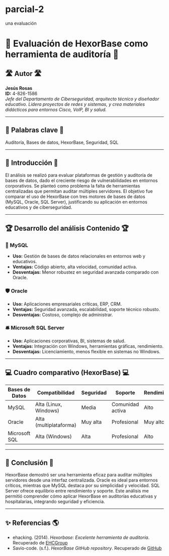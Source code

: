 # parcial-2
una evaluación 
# 📄 Evaluación de HexorBase como herramienta de auditoría 📄

## 🛣️ Autor 🛣️  
**Jesús Rosas**  
**ID:** 4-826-1586  
*Jefe del Departamento de Ciberseguridad, arquitecto técnico y diseñador educativo. Lidera proyectos de redes y sistemas, y crea materiales didácticos para entornos Cisco, VoIP, BI y salud.*

---

## 🧱 Palabras clave 🧱  
Auditoría, Bases de datos, HexorBase, Seguridad, SQL

---

## 🚦 Introducción 🚦  
El análisis se realizó para evaluar plataformas de gestión y auditoría de bases de datos, dado el creciente riesgo de vulnerabilidades en entornos corporativos. Se planteó como problema la falta de herramientas centralizadas que permitan auditar múltiples servidores. El objetivo fue comparar el uso de HexorBase con tres motores de bases de datos (MySQL, Oracle, SQL Server), justificando su aplicación en entornos educativos y de ciberseguridad.

---

## 🏆 Desarrollo del análisis Contenido 🏆

### 🔐 MySQL  
- **Uso:** Gestión de bases de datos relacionales en entornos web y educativos.  
- **Ventajas:** Código abierto, alta velocidad, comunidad activa.  
- **Desventajas:** Menor robustez en seguridad avanzada comparado con Oracle.

### 🛡️ Oracle  
- **Uso:** Aplicaciones empresariales críticas, ERP, CRM.  
- **Ventajas:** Seguridad avanzada, escalabilidad, soporte técnico robusto.  
- **Desventajas:** Costoso, complejo de administrar.

### 🛎️ Microsoft SQL Server  
- **Uso:** Aplicaciones corporativas, BI, sistemas de salud.  
- **Ventajas:** Integración con Windows, herramientas gráficas, rendimiento.  
- **Desventajas:** Licenciamiento, menos flexible en sistemas no Windows.

---

## 💻 Cuadro comparativo (HexorBase) 💻

| Bases de Datos     | Compatibilidad         | Seguridad         | Soporte           | Rendimiento       |
|--------------------|------------------------|-------------------|-------------------|-------------------|
| MySQL              | Alta (Linux, Windows)  | Media             | Comunidad activa  | Alto              |
| Oracle             | Alta (multiplataforma) | Muy alta          | Profesional       | Muy alto          |
| Microsoft SQL      | Alta (Windows)         | Alta              | Profesional       | Alto              |

---

## 🚀 Conclusión 🚀  
HexorBase demostró ser una herramienta eficaz para auditar múltiples servidores desde una interfaz centralizada. Oracle es ideal para entornos críticos, mientras que MySQL destaca por su simplicidad y velocidad. SQL Server ofrece equilibrio entre rendimiento y soporte. Este análisis me permitió comprender cómo aplicar HexorBase en auditorías educativas y hospitalarias, integrando seguridad y eficiencia.

---

## ✨ Referencias 🌎  
- ehacking. (2014). *Hexorbase: Excelente herramienta de auditoría*. Recuperado de [EHCGroup](https://blog.ehcgroup.io/2014/06/28/18/35/41/743/hexorbase-excelente-herramienta-de-auditoria-y-administracion-de-multiples-bases-de-datos/bases-de-datos/ehacking)  
- Savio-code. (s.f.). *HexorBase GitHub repository*. Recuperado de [GitHub](https://github.com/savio-code/hexorbase)
